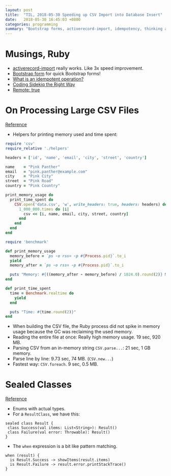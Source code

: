 ```yaml
---
layout: post
title:  "TIL, 2018-05-30 Speeding up CSV Import into Database Insert"
date:   2018-05-30 16:45:03 +0800
categories: programming
summary: "Bootstrap forms, activerecord-import, idempotency, thinking about Kotlin sealed classes"
---
```


# Musings, Ruby

- [activerecord-import](https://github.com/zdennis/activerecord-import) really works. Like 3x speed improvement.
- [Bootstrap form](https://github.com/bootstrap-ruby/bootstrap_form) for quick Bootstrap forms!
- [What is an idempotent operation?](https://stackoverflow.com/questions/1077412/what-is-an-idempotent-operation?utm_medium=organic&utm_source=google_rich_qa&utm_campaign=google_rich_qa)
- [Coding Sidekiq the Right Way](https://www.reddit.com/r/ruby/comments/8n5p1x/coding_sidekiq_workers_the_right_way/)
- [Remote: true](https://stackoverflow.com/questions/43013354/form-with-search-field-in-rails-5-1)

# On Processing Large CSV Files
[Reference](https://dalibornasevic.com/posts/68-processing-large-csv-files-with-ruby)

- Helpers for printing memory used and time spent:

``` ruby
require 'csv'
require_relative './helpers'

headers = ['id', 'name', 'email', 'city', 'street', 'country']

name    = "Pink Panther"
email   = "pink.panther@example.com"
city    = "Pink City"
street  = "Pink Road"
country = "Pink Country"

print_memory_usage do
  print_time_spent do
    CSV.open('data.csv', 'w', write_headers: true, headers: headers) do |csv|
      1_000_000.times do |i|
        csv << [i, name, email, city, street, country]
      end
    end
  end
end

require 'benchmark'

def print_memory_usage
  memory_before = `ps -o rss= -p #{Process.pid}`.to_i
  yield
  memory_after = `ps -o rss= -p #{Process.pid}`.to_i

  puts "Memory: #{((memory_after - memory_before) / 1024.0).round(2)} MB"
end

def print_time_spent
  time = Benchmark.realtime do
    yield
  end

  puts "Time: #{time.round(2)}"
end
```

- When building the CSV file, the Ruby process did not spike in memory usage because the GC was reclaiming the used memory.
- Reading the entire file at once: Really high memory usage. 19 sec, 920 MB.
- Parsing CSV from an in-memory string `CSV.parse...`: 21 sec, 1 GB memory.
- Parse line by line: 9.73 sec, 74 MB. (`CSV.new...`)
- Fastest way: `CSV.foreach`. 9 sec, 0.5 MB.

# Sealed Classes
[Reference](https://codeascraft.com/2018/04/12/sealed-classes-opened-my-mind/)

- Enums with actual types.
- For a `ResultClass`, we have this:

```
sealed class Result {
 class Success(val items: List<String>): Result()
 class Failure(val error: Throwable): Result()
}
```

- The `when` expression is a bit like pattern matching.

```
when (result) {
  is Result.Success -> showItems(result.items)
  is Result.Failure -> result.error.printStackTrace()
}
```
